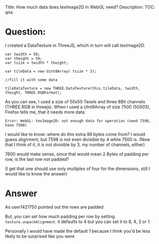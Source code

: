 Title: How much data does texImage2D in WebGL need?
Description:
TOC: qna

# Question:

I created a DataTexture in ThreeJS, which in turn will call texImage2D.

    var twidth = 50;
    var theight = 50;
    var tsize = twidth * theight;
    
    var tileData = new Uint8Array( tsize * 3);

    //fill it with some data

    tileDataTexture = new THREE.DataTexture(this.tileData, twidth, theight, THREE.RGBFormat);

As you can see, I used a size of 50x50 Texels and three 8Bit channels (THREE.RGB in threejs). When I used a UInt8Array of size 7500 (50*50*3), Firefox tells me, that it needs more data:

    Error: WebGL: texImage2D: not enough data for operation (need 7598, have 7500)

I would like to know: where do this extra 98 bytes come from? I would guess alignment, but 7598 is not even divisible by 4 while 7500 is. (Now that I think of it, it is not divisible by 3, my number of channels, either)

7600 would make sense, since that would mean 2 Bytes of padding per row, is the last row not padded?

(I get that one should use only multiples of four for the dimensions, still I would like to know the answer)

# Answer

As user1421750 pointed out the rows are padded

But, you can set how much padding per row by setting `texture.unpackAlignment`. it defaults to 4 but you can set it to 8, 4, 2 or 1.

Personally I would have made the default 1 because I think you'd be less likely to be surprised like you were
